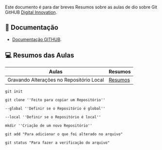 
Este documento é para dar breves Resumos sobre as aulas de dio sobre Git GitHUB
[Digital Innovation](https://web.dio.me).

## 📖 Documentação
- [Documentação GITHUB](https://docs.github.com/pt/get-started/writing-on-github/getting-started-with-writing-and-formatting-on-github/quickstart-for-writing-on-github).

## 💻 Resumos das Aulas 

| Aulas |Resumos|
|------|---------|
|Gravando Alterações no Repositório Local | [Resumos](https://web.dio.me/course/versionamento-de-codigo-com-git-e-github/learning/599dd3dd-d189-474f-a55c-22f37b4472da?back=/track/santander-2024-preparatorio-certificacao-aws&tab=undefined&moduleId=undefined)

```
git init
 
git clone ''Feito para copiar um Repositório''

--global ''Definir se o Repositório é global''

--local ''Definir se o Repositório é local''

mkdir ''Criação de um novo Repositório''

git add "Para adicionar o que foi alterado no arquivo"

git status "Para fazer a verificação do arquivo"